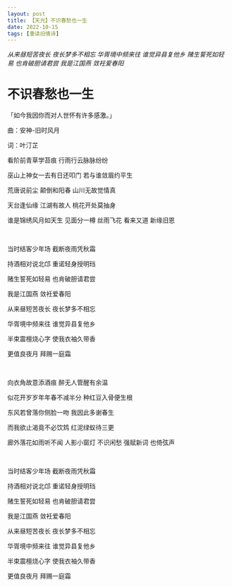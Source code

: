 ```yaml
---
layout: post
title: 【天光】不识春愁也一生
date: 2022-10-15
tags: [重读旧情诗]
---
```


*从来昼短苦夜长 夜长梦多不相忘 华胥境中频来往 谁觉异县复他乡 赌生誓死如轻易 也肯破胆请君尝 我是江国燕 敛衽爱春阳*

# 不识春愁也一生

「如今我因你而对人世怀有许多感激。」

曲：安神-旧时风月

词：叶汀芷

看阶前青草学苔痕
行雨行云脉脉纷纷

巫山上神女一去有日还叩门
若与谁敛眉约平生

荒唐说前尘 颠倒和阳春
山川无故觉情真

天台逢仙缘 江湖有故人
桃花开处莫抽身

谁是锦绣风月如天生 见面分一樽
丝雨飞花 看来又道 新缘旧恩

<br>

当时结客少年场 截断夜雨凭秋霜

持酒相对说北邙 重诺轻身授明珰

赌生誓死如轻易 也肯破胆请君尝

我是江国燕 敛衽爱春阳

从来昼短苦夜长 夜长梦多不相忘

华胥境中频来往 谁觉异县复他乡

半束震檀烧心字 使我衣袖久带香

更值良夜月 拜赐一庭霜

<br>


向衣角故意添酒痕
醉无人管醒有余温

似花开岁岁年年春不减半分
种红豆入骨便生根

东风若曾落你侧脸一吻
我因此多谢春生

而我欲止渴竟不必饮鸩
红泥绿蚁待三更

廊外落花如雨听不闻 人影小窗灯
不识闲愁 强赋新词 也倚弦声

<br>

当时结客少年场 截断夜雨凭秋霜

持酒相对说北邙 重诺轻身授明珰

赌生誓死如轻易 也肯破胆请君尝

我是江国燕 敛衽爱春阳

从来昼短苦夜长 夜长梦多不相忘

华胥境中频来往 谁觉异县复他乡

半束震檀烧心字 使我衣袖久带香

更值良夜月 拜赐一庭霜

<br>
<br>